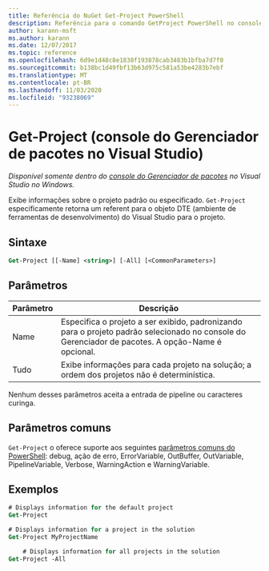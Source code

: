 ```yaml
---
title: Referência do NuGet Get-Project PowerShell
description: Referência para o comando GetProject PowerShell no console do Gerenciador de pacotes NuGet no Visual Studio.
author: karann-msft
ms.author: karann
ms.date: 12/07/2017
ms.topic: reference
ms.openlocfilehash: 6d9e1d48c8e1838f193878cab3483b1bfba7d7f0
ms.sourcegitcommit: b138bc1d49fbf13b63d975c581a53be4283b7ebf
ms.translationtype: MT
ms.contentlocale: pt-BR
ms.lasthandoff: 11/03/2020
ms.locfileid: "93238069"
---
```

# <a name="get-project-package-manager-console-in-visual-studio"></a>Get-Project (console do Gerenciador de pacotes no Visual Studio)

*Disponível somente dentro do [console do Gerenciador de pacotes](../../consume-packages/install-use-packages-powershell.md) no Visual Studio no Windows.*

Exibe informações sobre o projeto padrão ou especificado. `Get-Project` especificamente retorna um referent para o objeto DTE (ambiente de ferramentas de desenvolvimento) do Visual Studio para o projeto.

## <a name="syntax"></a>Sintaxe

```ps
Get-Project [[-Name] <string>] [-All] [<CommonParameters>]
```

## <a name="parameters"></a>Parâmetros

| Parâmetro | Descrição |
| --- | --- |
| Name | Especifica o projeto a ser exibido, padronizando para o projeto padrão selecionado no console do Gerenciador de pacotes. A opção-Name é opcional. |
| Tudo | Exibe informações para cada projeto na solução; a ordem dos projetos não é determinística. |

Nenhum desses parâmetros aceita a entrada de pipeline ou caracteres curinga.

## <a name="common-parameters"></a>Parâmetros comuns

`Get-Project` o oferece suporte aos seguintes [parâmetros comuns do PowerShell](/powershell/module/microsoft.powershell.core/about/about_commonparameters): debug, ação de erro, ErrorVariable, OutBuffer, OutVariable, PipelineVariable, Verbose, WarningAction e WarningVariable.

## <a name="examples"></a>Exemplos

```ps
# Displays information for the default project
Get-Project

# Displays information for a project in the solution
Get-Project MyProjectName

    # Displays information for all projects in the solution
Get-Project -All
```
